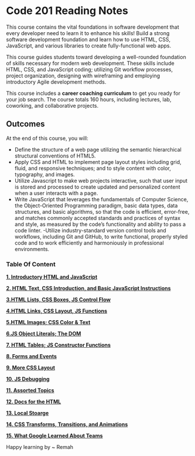 # Code 201 Reading Notes

This course contains the vital foundations in software development that every developer need to learn it 
to enhance his skills!
Build a strong software development foundation and learn how to use HTML, CSS, JavaScript, and various libraries to create fully-functional web apps.

This course guides students toward developing a well-rounded foundation of skills necessary for modern web development. These skills include HTML, CSS, and JavaScript coding; utilizing Git workflow processes, project organization, designing with wireframing and employing introductory Agile development methods.

This course includes a **career coaching curriculum** to get you ready for your job search. The course totals 160 hours, including lectures, lab, coworking, and collaborative projects.

## Outcomes
At the end of this course, you will:

- Define the structure of a web page utilizing the semantic hierarchical structural conventions of HTML5.
- Apply CSS and HTML to implement page layout styles including grid, fluid, and responsive techniques; and to style content with color, typography, and images.
- Utilize Javascript to make web projects interactive, such that user input is stored and processed to create updated and personalized content when a user interacts with a page.
- Write JavaScript that leverages the fundamentals of Computer Science, the Object-Oriented Programming paradigm, basic data types, data structures, and basic algorithms, so that the code is efficient, error-free, and matches commonly accepted standards and practices of syntax and style, as measured by the code’s functionality and ability to pass a code linter.
-Utilize industry-standard version control tools and workflows, including Git and GitHub, to write functional, properly styled code and to work efficiently and harmoniously in professional environments.

###  Table Of Content 
**[1.  Introductory HTML and JavaScript](#heading--1)**

**[2. HTML Text, CSS Introduction, and Basic JavaScript Instructions](#heading--2)**

**[3.HTML Lists, CSS Boxes, JS Control Flow](#heading--3)**

**[4.HTML Links, CSS Layout, JS Functions](#heading--4)**

**[5.HTML Images; CSS Color & Text](#heading--5)**

**[6.JS Object Literals; The DOM](#heading--6)**

**[7. HTML Tables; JS Constructor Functions](#heading--7)**

**[8. Forms and Events](#heading--8)**

**[9. More CSS Layout](#heading--9)**

**[10. JS Debugging](#heading--10)**

**[11. Assorted Topics](#heading--11)**

**[12. Docs for the HTML](#heading--12)**

**[13. Local Stoarge](#heading--13)**

**[14.  CSS Transforms, Transitions, and Animations](#heading--14)**

**[15.  What Google Learned About Teams](#heading--15)**

Happy learning by ~ Remah 



